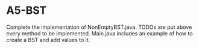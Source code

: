 # A5-BST

Complete the implementation of NonEmptyBST.java. TODOs are put above every 
method to be implemented. Main.java includes an example of how to create a
BST and add values to it. 